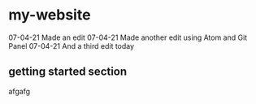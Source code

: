 # my-website

07-04-21 Made an edit
07-04-21 Made another edit using Atom and Git Panel
07-04-21 And a third edit today

## getting started section
afgafg
